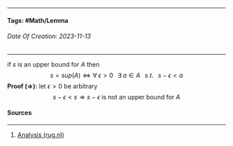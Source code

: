 __________________________________________________________________________
#### **Tags:** #Math/Lemma
###### *Date Of Creation: 2023-11-13*
__________________________________________________________________________

if $s$ is an upper bound for $A$ then
$$s = sup(A) \iff \forall \;\epsilon \gt 0 \;\;\; \exists \; a \in A \;\;\; s.t. \;\;\; s - \epsilon < a$$
**Proof ($\Rightarrow$):** let $\epsilon \gt 0$  be arbitrary
$$s - \epsilon \lt s \Rightarrow s - \epsilon \text{ is not an upper bound for } A$$ 

#### Sources
__________________________________________________________________________
1. [Analysis (rug.nl)](https://brightspace.rug.nl/content/enforced/243292-WBMA012-05.2023-2024.1/pdfs/Analysis-2324-lecture01.pdf)